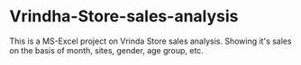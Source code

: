 # Vrindha-Store-sales-analysis
This is a MS-Excel project on Vrinda Store sales analysis. 
Showing it's sales on the basis of month, sites, gender, age group, etc.
